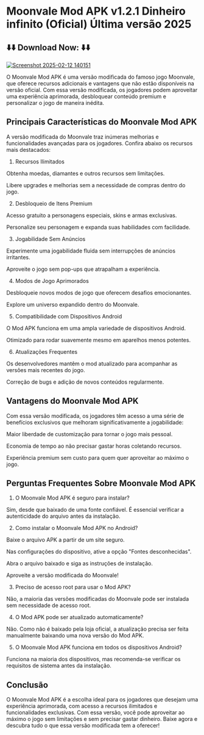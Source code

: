 # Moonvale Mod APK v1.2.1 Dinheiro infinito (Oficial) Última versão 2025
## ⬇️⬇️ Download Now: ⬇️⬇️
<a href="https://apksil.com/moonvale/">![Screenshot 2025-02-12 140151](https://github.com/user-attachments/assets/2bbea846-b9a9-4664-9d7a-12ad78efc1be)</a> 

O Moonvale Mod APK é uma versão modificada do famoso jogo Moonvale, que oferece recursos adicionais e vantagens que não estão disponíveis na versão oficial. Com essa versão modificada, os jogadores podem aproveitar uma experiência aprimorada, desbloquear conteúdo premium e personalizar o jogo de maneira inédita.

## Principais Características do Moonvale Mod APK

A versão modificada do Moonvale traz inúmeras melhorias e funcionalidades avançadas para os jogadores. Confira abaixo os recursos mais destacados:

1. Recursos Ilimitados

Obtenha moedas, diamantes e outros recursos sem limitações.

Libere upgrades e melhorias sem a necessidade de compras dentro do jogo.

2. Desbloqueio de Itens Premium

Acesso gratuito a personagens especiais, skins e armas exclusivas.

Personalize seu personagem e expanda suas habilidades com facilidade.

3. Jogabilidade Sem Anúncios

Experimente uma jogabilidade fluida sem interrupções de anúncios irritantes.

Aproveite o jogo sem pop-ups que atrapalham a experiência.

4. Modos de Jogo Aprimorados

Desbloqueie novos modos de jogo que oferecem desafios emocionantes.

Explore um universo expandido dentro do Moonvale.

5. Compatibilidade com Dispositivos Android

O Mod APK funciona em uma ampla variedade de dispositivos Android.

Otimizado para rodar suavemente mesmo em aparelhos menos potentes.

6. Atualizações Frequentes

Os desenvolvedores mantêm o mod atualizado para acompanhar as versões mais recentes do jogo.

Correção de bugs e adição de novos conteúdos regularmente.

## Vantagens do Moonvale Mod APK

Com essa versão modificada, os jogadores têm acesso a uma série de benefícios exclusivos que melhoram significativamente a jogabilidade:

Maior liberdade de customização para tornar o jogo mais pessoal.

Economia de tempo ao não precisar gastar horas coletando recursos.

Experiência premium sem custo para quem quer aproveitar ao máximo o jogo.

## Perguntas Frequentes Sobre Moonvale Mod APK

1. O Moonvale Mod APK é seguro para instalar?

Sim, desde que baixado de uma fonte confiável. É essencial verificar a autenticidade do arquivo antes da instalação.

2. Como instalar o Moonvale Mod APK no Android?

Baixe o arquivo APK a partir de um site seguro.

Nas configurações do dispositivo, ative a opção "Fontes desconhecidas".

Abra o arquivo baixado e siga as instruções de instalação.

Aproveite a versão modificada do Moonvale!

3. Preciso de acesso root para usar o Mod APK?

Não, a maioria das versões modificadas do Moonvale pode ser instalada sem necessidade de acesso root.

4. O Mod APK pode ser atualizado automaticamente?

Não. Como não é baixado pela loja oficial, a atualização precisa ser feita manualmente baixando uma nova versão do Mod APK.

5. O Moonvale Mod APK funciona em todos os dispositivos Android?

Funciona na maioria dos dispositivos, mas recomenda-se verificar os requisitos de sistema antes da instalação.

## Conclusão

O Moonvale Mod APK é a escolha ideal para os jogadores que desejam uma experiência aprimorada, com acesso a recursos ilimitados e funcionalidades exclusivas. Com essa versão, você pode aproveitar ao máximo o jogo sem limitações e sem precisar gastar dinheiro. Baixe agora e descubra tudo o que essa versão modificada tem a oferecer!
